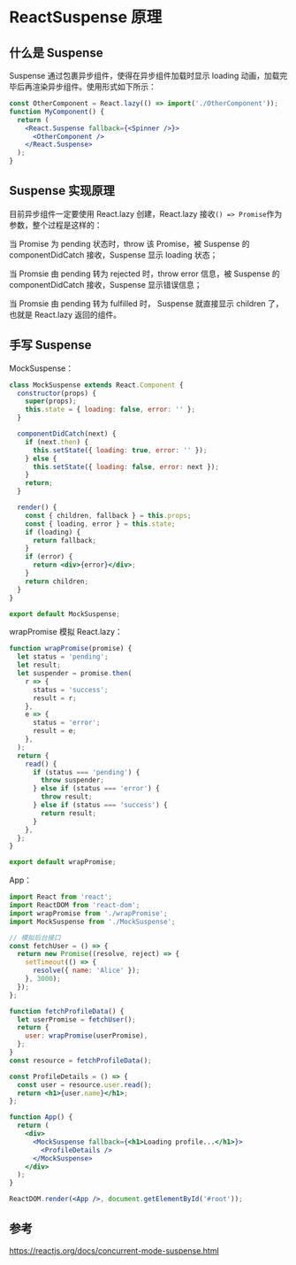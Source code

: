# ReactSuspense 原理

## 什么是 Suspense

Suspense 通过包裹异步组件，使得在异步组件加载时显示 loading 动画，加载完毕后再渲染异步组件。使用形式如下所示：

```jsx
const OtherComponent = React.lazy(() => import('./OtherComponent'));
function MyComponent() {
  return (
    <React.Suspense fallback={<Spinner />}>
      <OtherComponent />
    </React.Suspense>
  );
}
```

## Suspense 实现原理

目前异步组件一定要使用 React.lazy 创建，React.lazy 接收`() => Promise`作为参数，整个过程是这样的：

当 Promise 为 pending 状态时，throw 该 Promise，被 Suspense 的 componentDidCatch 接收，Suspense 显示 loading 状态；

当 Promsie 由 pending 转为 rejected 时，throw error 信息，被 Suspense 的 componentDidCatch 接收，Suspense 显示错误信息；

当 Promsie 由 pending 转为 fulfilled 时， Suspense 就直接显示 children 了，也就是 React.lazy 返回的组件。

## 手写 Suspense

MockSuspense：

```jsx
class MockSuspense extends React.Component {
  constructor(props) {
    super(props);
    this.state = { loading: false, error: '' };
  }

  componentDidCatch(next) {
    if (next.then) {
      this.setState({ loading: true, error: '' });
    } else {
      this.setState({ loading: false, error: next });
    }
    return;
  }

  render() {
    const { children, fallback } = this.props;
    const { loading, error } = this.state;
    if (loading) {
      return fallback;
    }
    if (error) {
      return <div>{error}</div>;
    }
    return children;
  }
}

export default MockSuspense;
```

wrapPromise 模拟 React.lazy：

```js
function wrapPromise(promise) {
  let status = 'pending';
  let result;
  let suspender = promise.then(
    r => {
      status = 'success';
      result = r;
    },
    e => {
      status = 'error';
      result = e;
    },
  );
  return {
    read() {
      if (status === 'pending') {
        throw suspender;
      } else if (status === 'error') {
        throw result;
      } else if (status === 'success') {
        return result;
      }
    },
  };
}

export default wrapPromise;
```

App：

```jsx
import React from 'react';
import ReactDOM from 'react-dom';
import wrapPromise from './wrapPromise';
import MockSuspense from './MockSuspense';

// 模拟后台接口
const fetchUser = () => {
  return new Promise((resolve, reject) => {
    setTimeout(() => {
      resolve({ name: 'Alice' });
    }, 3000);
  });
};

function fetchProfileData() {
  let userPromise = fetchUser();
  return {
    user: wrapPromise(userPromise),
  };
}
const resource = fetchProfileData();

const ProfileDetails = () => {
  const user = resource.user.read();
  return <h1>{user.name}</h1>;
};

function App() {
  return (
    <div>
      <MockSuspense fallback={<h1>Loading profile...</h1>}>
        <ProfileDetails />
      </MockSuspense>
    </div>
  );
}

ReactDOM.render(<App />, document.getElementById('#root'));
```

## 参考

https://reactjs.org/docs/concurrent-mode-suspense.html
